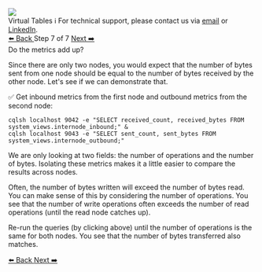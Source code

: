 <!-- TOP -->
<div class="top">
  <img src="https://datastax-academy.github.io/katapod-shared-assets/images/ds-academy-logo.svg" />
  <div class="scenario-title-section">
    <span class="scenario-title">Virtual Tables</span>
    <span class="scenario-subtitle">ℹ️ For technical support, please contact us via <a href="mailto:aleksandr.volochnev@datastax.com">email</a> or <a href="https://dtsx.io/aleks">LinkedIn</a>.</span> 
  </div>
</div>

<!-- NAVIGATION -->
<div id="navigation-top" class="navigation-top">
 <a href='command:katapod.loadPage?[{"step":"step6"}]'
   class="btn btn-dark navigation-top-left">⬅️ Back
 </a>
<span class="step-count"> Step 7 of 7</span>
 <a href='command:katapod.loadPage?[{"step":"finish"}]'
    class="btn btn-dark navigation-top-right">Next ➡️
  </a>
</div>

<!-- CONTENT -->

<div class="step-title">Do the metrics add up?</div>

Since there are only two nodes, you would expect that the number of bytes sent from one node should be equal to the number of bytes received by the other node. Let's see if we can demonstrate that.

✅ Get inbound metrics from the first node and outbound metrics from the second node:
```
cqlsh localhost 9042 -e "SELECT received_count, received_bytes FROM system_views.internode_inbound;" &
cqlsh localhost 9043 -e "SELECT sent_count, sent_bytes FROM system_views.internode_outbound;"
```

We are only looking at two fields: the number of operations and the number of bytes.
Isolating these metrics makes it a little easier to compare the results across nodes.

Often, the number of bytes written will exceed the number of bytes read.
You can make sense of this by considering the number of operations.
You see that the number of write operations often exceeds the number of read operations (until the read node catches up).

Re-run the queries (by clicking above) until the number of operations is the same for both nodes.
You see that the number of bytes transferred also matches.

<!-- NAVIGATION -->
<div id="navigation-bottom" class="navigation-bottom">
 <a href='command:katapod.loadPage?[{"step":"step6"}]'
   class="btn btn-dark navigation-bottom-left">⬅️ Back
 </a>
 <a href='command:katapod.loadPage?[{"step":"finish"}]'
    class="btn btn-dark navigation-bottom-right">Next ➡️
  </a>
</div>


